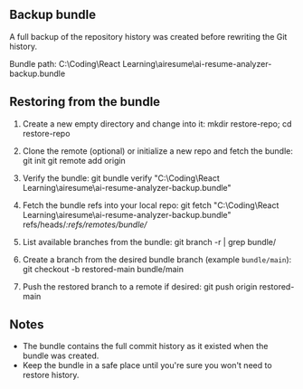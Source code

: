 Backup bundle
----------------
A full backup of the repository history was created before rewriting the Git history.

Bundle path:
C:\Coding\React Learning\airesume\ai-resume-analyzer-backup.bundle

Restoring from the bundle
-------------------------
1. Create a new empty directory and change into it:
   mkdir restore-repo; cd restore-repo

2. Clone the remote (optional) or initialize a new repo and fetch the bundle:
   git init
   git remote add origin <your-remote-url>

3. Verify the bundle:
   git bundle verify "C:\\Coding\\React Learning\\airesume\\ai-resume-analyzer-backup.bundle"

4. Fetch the bundle refs into your local repo:
   git fetch "C:\\Coding\\React Learning\\airesume\\ai-resume-analyzer-backup.bundle" refs/heads/*:refs/remotes/bundle/*

5. List available branches from the bundle:
   git branch -r | grep bundle/

6. Create a branch from the desired bundle branch (example `bundle/main`):
   git checkout -b restored-main bundle/main

7. Push the restored branch to a remote if desired:
   git push origin restored-main

Notes
-----
- The bundle contains the full commit history as it existed when the bundle was created.
- Keep the bundle in a safe place until you're sure you won't need to restore history.
